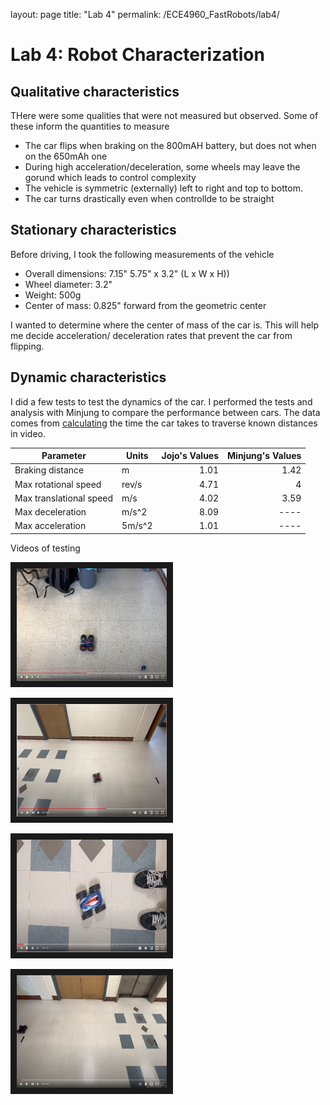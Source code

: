 layout: page
title: "Lab 4"
permalink: /ECE4960_FastRobots/lab4/

# Lab 4: Robot Characterization

## Qualitative characteristics
THere were some qualities that were not measured but observed. Some of these inform the quantities to measure
* The car flips when braking on the 800mAH battery, but does not when on the 650mAh one
* During high acceleration/deceleration, some wheels may leave the gorund which leads to control complexity
* The vehicle is symmetric (externally) left to right and top to bottom.
* The car turns drastically even when controllde to be straight

## Stationary characteristics
Before driving, I took the following measurements of the vehicle

* Overall dimensions: 7.15" 5.75" x 3.2" (L x W x H))
* Wheel diameter: 3.2"
* Weight: 500g
* Center of mass: 0.825" forward from the geometric center

I wanted to determine where the center of mass of the car is. This will help me decide acceleration/ deceleration rates that prevent the car from flipping.

## Dynamic characteristics
I did a few tests to test the dynamics of the car. I performed the tests and analysis with Minjung to compare the performance between cars. The data comes from [calculating](https://docs.google.com/spreadsheets/d/1idWWSh0xEPE-ISRhdxRxrnuk90jsQ51Zb4AoevzzLYQ/edit?usp=sharing) the time the car takes to traverse known distances in video. 

| Parameter               | Units      |Jojo's Values  | Minjung's Values  | 
|-------------------------|------------|--------------:|------------------:|
| Braking distance        | m          | 1.01          | 1.42              | 
| Max rotational speed    | rev/s      | 4.71          | 4                 | 
| Max translational speed | m/s        | 4.02          | 3.59              | 
| Max deceleration        | m/s^2      | 8.09          | ----              |
| Max acceleration        | 5m/s^2     | 1.01          | ----              |

Videos of testing  

<a href="http://www.youtube.com/watch?feature=player_embedded&v=pPcL4SNI7co" target="_blank"><img src="assets/img/lab4/brakeDist.PNG" alt="LINK TO BRAKE DISTANCE " width="240" height="180" border="10" /></a>

<a href="http://www.youtube.com/watch?feature=player_embedded&v=9MnmTJqoNr4" target="_blank"><img src="assets/img/lab4/maxSpeed.PNG" alt="LINK TO MAX SPEED " width="240" height="180" border="10" /></a>

<a href="http://www.youtube.com/watch?feature=player_embedded&v=cKhbCrfQNZw" target="_blank"><img src="assets/img/lab4/maxRotate.PNG" alt="LINK TO MAX ROTATIONAL SPEED " width="240" height="180" border="10" /></a>

<a href="http://www.youtube.com/watch?feature=player_embedded&v=49AzNZc6r5o" target="_blank"><img src="assets/img/lab4/maxAccel.PNG" alt="LINK TO MAX ACCELERATION " width="240" height="180" border="10" /></a>